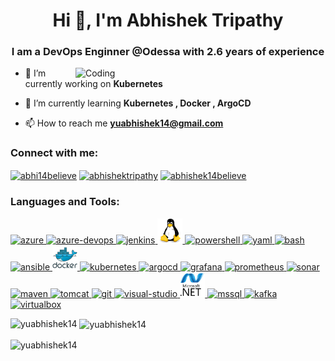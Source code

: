 <h1 align="center">Hi 👋, I'm Abhishek Tripathy</h1>
<h3 align="center">I am a DevOps Enginner @Odessa with <!--experience-start--> 2.6 years <!--experience-end--> of experience</h3>
<img align="right" alt="Coding" width="400" src="https://miro.medium.com/v2/resize:fit:1100/0*7Q3yvSIv_t0ioJ-Z.gif">

- 🔭 I’m currently working on **Kubernetes**

- 🌱 I’m currently learning **Kubernetes , Docker , ArgoCD**

- 📫 How to reach me **yuabhishek14@gmail.com**

<h3 align="left">Connect with me:</h3>
<p align="left">
<a href="https://linkedin.com/in/abhi14believe" target="blank"><img align="center" src="https://raw.githubusercontent.com/rahuldkjain/github-profile-readme-generator/master/src/images/icons/Social/linked-in-alt.svg" alt="abhi14believe" height="30" width="40" /></a>
<a href="https://kaggle.com/abhishektripathy" target="blank"><img align="center" src="https://raw.githubusercontent.com/rahuldkjain/github-profile-readme-generator/master/src/images/icons/Social/kaggle.svg" alt="abhishektripathy" height="30" width="40" /></a>
<a href="https://www.leetcode.com/abhishek14believe" target="blank"><img align="center" src="https://raw.githubusercontent.com/rahuldkjain/github-profile-readme-generator/master/src/images/icons/Social/leet-code.svg" alt="abhishek14believe" height="30" width="40" /></a>
</p>

<h3 align="left">Languages and Tools:</h3>
<p align="left"> 
<a href="https://azure.microsoft.com/en-in/" target="_blank" rel="noreferrer"> <img src="https://www.vectorlogo.zone/logos/microsoft_azure/microsoft_azure-ar21.svg" alt="azure" width="70" height="40"/> </a> 
<a href="https://azure.microsoft.com/en-in/products/devops" target="_blank" rel="noreferrer"> <img src="https://github.com/yuabhishek14/yuabhishek14/assets/43784560/c0006a1b-d878-47c2-be48-0387bbd7fa69" alt="azure-devops" width="50" height="40"/> </a>
<a href="https://www.jenkins.io" target="_blank" rel="noreferrer"> <img src="https://www.vectorlogo.zone/logos/jenkins/jenkins-icon.svg" alt="jenkins" width="40" height="40"/> </a> 
<a href="https://www.linux.org/" target="_blank" rel="noreferrer"> <img src="https://raw.githubusercontent.com/devicons/devicon/master/icons/linux/linux-original.svg" alt="linux" width="40" height="40"/> </a> 
<a href="https://learn.microsoft.com/en-us/powershell/" target="_blank" rel="noreferrer"> <img src="https://upload.vectorlogo.zone/logos/microsoft_powershell/images/1ba9f345-6513-4bef-a85e-4636d21b98b7.svg" alt="powershell" width="40" height="40"/> </a>
<a href="https://en.wikipedia.org/wiki/YAML" target="_blank" rel="noreferrer"> <img src="https://www.vectorlogo.zone/logos/yaml/yaml-icon.svg" alt="yaml" width="40" height="40"/> </a>
<a href="https://www.gnu.org/software/bash/" target="_blank" rel="noreferrer"> <img src="https://www.vectorlogo.zone/logos/gnu_bash/gnu_bash-icon.svg" alt="bash" width="40" height="40"/> </a> 
<a href="https://www.ansible.com/" target="_blank" rel="noreferrer"> <img src="https://raw.githubusercontent.com/get-icon/geticon/fc0f660daee147afb4a56c64e12bde6486b73e39/icons/ansible.svg" alt="ansible" width="40" height="40"/> </a>
<a href="https://www.docker.com/" target="_blank" rel="noreferrer"> <img src="https://raw.githubusercontent.com/devicons/devicon/master/icons/docker/docker-original-wordmark.svg" alt="docker" width="40" height="40"/> </a> 
<a href="https://kubernetes.io" target="_blank" rel="noreferrer"> <img src="https://www.vectorlogo.zone/logos/kubernetes/kubernetes-icon.svg" alt="kubernetes" width="40" height="40"/> </a> 
<a href="https://argo-cd.readthedocs.io/en/stable/" target="_blank" rel="noreferrer"> <img src="https://raw.githubusercontent.com/cncf/landscape/a86338a5a139d74a5105fcefd08253f38b7ecba7/hosted_logos/argo.svg" alt="argocd" width="40" height="40"/> </a>
<a href="https://grafana.com" target="_blank" rel="noreferrer"> <img src="https://www.vectorlogo.zone/logos/grafana/grafana-icon.svg" alt="grafana" width="40" height="40"/> </a>
<a href="https://prometheus.io/" target="_blank" rel="noreferrer"> <img src="https://www.vectorlogo.zone/logos/prometheusio/prometheusio-icon.svg" alt="prometheus" width="40" height="40"/> </a>
<a href="https://www.sonarsource.com/products/sonarqube/" target="_blank" rel="noreferrer"> <img src="https://iconape.com/wp-content/files/nt/351340/png/sonarqube-logo.png" alt="sonar" width="120" height="40"/> </a>
<a href="https://maven.apache.org/" target="_blank" rel="noreferrer"> <img src="https://raw.githubusercontent.com/get-icon/geticon/fc0f660daee147afb4a56c64e12bde6486b73e39/icons/maven.svg" alt="maven" width="40" height="40"/> </a>
<a href="https://tomcat.apache.org/" target="_blank" rel="noreferrer"> <img src="https://www.vectorlogo.zone/logos/apache_tomcat/apache_tomcat-ar21.svg" alt="tomcat" width="70" height="40"/> </a> 
<a href="https://git-scm.com/" target="_blank" rel="noreferrer"> <img src="https://www.vectorlogo.zone/logos/git-scm/git-scm-icon.svg" alt="git" width="40" height="40"/> </a> 
<a href="https://visualstudio.microsoft.com/" target="_blank" rel="noreferrer"> <img src="https://raw.githubusercontent.com/get-icon/geticon/fc0f660daee147afb4a56c64e12bde6486b73e39/icons/visual-studio.svg" alt="visual-studio" width="40" height="40"/> </a>
<a href="https://dotnet.microsoft.com/" target="_blank" rel="noreferrer"> <img src="https://raw.githubusercontent.com/devicons/devicon/master/icons/dot-net/dot-net-original-wordmark.svg" alt="dotnet" width="40" height="40"/> </a> 
<a href="https://www.microsoft.com/en-us/sql-server" target="_blank" rel="noreferrer"> <img src="https://www.svgrepo.com/show/303229/microsoft-sql-server-logo.svg" alt="mssql" width="40" height="40"/> </a> 
<a href="https://kafka.apache.org/" target="_blank" rel="noreferrer"> <img src="https://www.vectorlogo.zone/logos/apache_kafka/apache_kafka-icon.svg" alt="kafka" width="40" height="40"/> </a> 
<a href="" target="_blank" rel="noreferrer"> <img src="https://www.vectorlogo.zone/logos/virtualbox/virtualbox-icon.svg" alt="virtualbox" width="40" height="40"/> </a>
 </p>

<p><img align="left" src="https://github-readme-stats.vercel.app/api/top-langs?username=yuabhishek14&show_icons=true&locale=en&layout=compact" alt="yuabhishek14" /></p>

<p>&nbsp;<img align="center" src="https://github-readme-stats.vercel.app/api?username=yuabhishek14&show_icons=true&locale=en" alt="yuabhishek14" /></p>

<p><img align="center" src="https://github-readme-streak-stats.herokuapp.com/?user=yuabhishek14&" alt="yuabhishek14" /></p>
